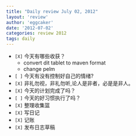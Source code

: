 ```yaml
---
title: "Daily review July 02, 2012" 
layout: 'review'
author: 'eggcaker'
date: '2012-07-02'
categories: review 2012
tags: daily
---
```



  * `[X]` 今天有哪些收获？ 
    * convert dit tablet to maven format 
    * change pelm 
  * `[ ]` 今天有没有控制好自己的情绪? 
  * `[X]` 非礼勿视，非礼勿听,论人是非者，必是是非人。 
  * `[X]` 今天的计划完成了吗？ 
  * `[ ]` 今天的好习惯执行了吗？ 
  * `[X]` 整理收集篮 
  * `[X]` 写日记 
  * `[X]` 记账 
  * `[X]` 发布日志草稿 

